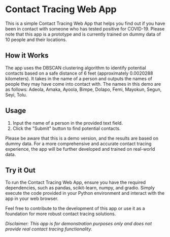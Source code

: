 # Contact Tracing Web App

This is a simple Contact Tracing Web App that helps you find out if you have been in contact with someone who has tested positive for COVID-19. Please note that this app is a prototype and is currently trained on dummy data of 10 people and their locations. 

## How it Works
The app uses the DBSCAN clustering algorithm to identify potential contacts based on a safe distance of 6 feet (approximately 0.0020288 kilometers). It takes in the name of a person and outputs the names of people they may have come into contact with. The names in this demo are as follows: Adeola, Amaka, Ayoola, Bimpe, Dolapo, Femi, Mayokun, Segun, Seyi, Tolu.

## Usage
1. Input the name of a person in the provided text field.
2. Click the "Submit" button to find potential contacts.

Please be aware that this is a demo version, and the results are based on dummy data. For a more comprehensive and accurate contact tracing experience, the app will be further developed and trained on real-world data.

## Try it Out
To run the Contact Tracing Web App, ensure you have the required dependencies, such as pandas, scikit-learn, numpy, and gradio. Simply execute the code provided in your Python environment and interact with the app in your web browser.

Feel free to contribute to the development of this app or use it as a foundation for more robust contact tracing solutions.

*Disclaimer: This app is for demonstration purposes only and does not provide real contact tracing functionality.*
